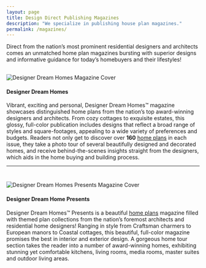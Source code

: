 ```yaml
---
layout: page
title: Design Direct Publishing Magazines
description: "We specialize in publishing house plan magazines."
permalink: /magazines/
---
```


Direct from the nation’s most prominent residential designers and architects comes an unmatched home plan magazines bursting with superior designs and informative guidance for today’s homebuyers and their lifestyles!


<div class="blog-wrapper" style="margin-top: 30px;">
  <div class="blog-item-image">
    <img src="{{ site.url }}/images/DDH51-Cover-Open-Floor-Plans.jpg" class="img-fluid" alt="Designer Dream Homes Magazine Cover">
  </div>
  <div class="blog-item-text">
  <h4>Designer Dream Homes</h4>
  <p>Vibrant, exciting and personal, Designer Dream Homes™ magazine showcases distinguished home plans from the nation’s top award-winning designers and architects. From cozy cottages to exquisite estates, this glossy, full-color publication includes designs that reflect a broad range of styles and square-footages, appealing to a wide variety of preferences and budgets. Readers not only get to discover over <strong>160</strong> <a href="https://saterdesign.com">home plans</a> in each issue, they take a photo tour of several beautifully designed and decorated homes, and receive behind-the-scenes insights straight from the designers, which aids in the home buying and building process.</p>
  </div>
</div>

<hr />

<div class="blog-wrapper" style="margin-top: 40px;">
  <div class="blog-item-image">
    <img src="{{ site.url }}/images/DDHP53-Cover.jpg" class="img-fluid" alt="Designer Dream Homes Presents Magazine Cover">
  </div>
  <div class="blog-item-text">
  <h4>Designer Dream Home Presents</h4>
  <p>Designer Dream Homes™ Presents is a beautiful <a href="https://www.dongardner.com">home plans</a> magazine filled with themed plan collections from the nation’s foremost architects and residential home designers! Ranging in style from Craftsman charmers to European manors to Coastal cottages, this beautiful, full-color magazine promises the best in interior and exterior design. A gorgeous home tour section takes the reader into a number of award-winning homes, exhibiting stunning yet comfortable kitchens, living rooms, media rooms, master suites and outdoor living areas.</p>
  </div>
</div>


<script type="application/ld+json">
{ "@context": "https://schema.org", 
 "@type": "Article",
 "headline": "Design Direct Publishing Magazines",
 "alternativeHeadline": "House plans magazine publishing",
 "image": "https://www.designsdirectpublishing.com/images/DDH51-Cover-Open-Floor-Plans.jpg",
 "author": "Dana Lee Gibson", 
 "award": "Best article about house plan magazines ever written",
 "editor": "Dana Lee Gibson", 
 "genre": "house plan magazine publishing", 
 "keywords": "house plans, home plans, floor plans", 
 "wordcount": "218",
"publisher": {
    "@type": "Organization",
    "name": "Designs Direct Publishing",
    "logo": {
      "@type": "ImageObject",
      "url": "https://www.designsdirectpublishing.com/images/DDP-logo.png"
    }
  },
 "url": "https://www.designsdirectpublishing.com",
   "mainEntityOfPage": {
    "@type": "WebPage",
    "@id": "https://www.designsdirectpublishing.com/magazines/"
  },
 "datePublished": "2018-12-20",
 "dateCreated": "2018-12-25",
 "dateModified": "2019-10-1",
 "description": "We specialize in publishing house plan magazines.",
 "articleBody": "Direct from the nation’s most prominent residential designers and architects comes an unmatched home plan magazines bursting with superior designs and informative guidance for today’s homebuyers and their lifestyles!
Designer Dream Homes
Vibrant, exciting and personal, Designer Dream Homes™ magazine showcases distinguished home plans from the nation’s top award-winning designers and architects. From cozy cottages to exquisite estates, this glossy, full-color publication includes designs that reflect a broad range of styles and square-footages, appealing to a wide variety of preferences and budgets. Readers not only get to discover over 160 home plans in each issue, they take a photo tour of several beautifully designed and decorated homes, and receive behind-the-scenes insights straight from the designers, which aids in the home buying and building process.
Designer Dream Home Presents
Designer Dream Homes™ Presents is a beautiful home plans magazine filled with themed plan collections from the nation’s foremost architects and residential home designers! Ranging in style from Craftsman charmers to European manors to Coastal cottages, this beautiful, full-color magazine promises the best in interior and exterior design. A gorgeous home tour section takes the reader into a number of award-winning homes, exhibiting stunning yet comfortable kitchens, living rooms, media rooms, master suites and outdoor living areas.
"
 }
</script>
